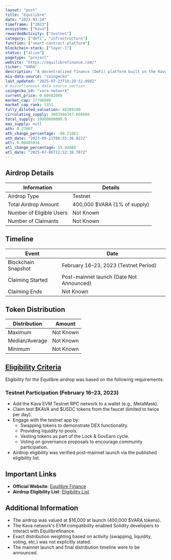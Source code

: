 ```yaml
---
layout: "post"
title: "Equilibre"
date: "2023-03-24"
timeframe: ["2023"]
ecosystem: ["kava"]
rewardedActivity: ["testnet"]
category: ["defi", "infrastructure"]
function: ["smart-contract-platform"]
blockchain-stack: ["layer-1"]
status: ["alive"]
pagetype: "project"
website: "https://equilibrefinance.com/"
ticker: "VARA"
description: "A decentralized finance (DeFi) platform built on the Kava network, leveraging ve(3,3) AMMs and concentrated liquidity models."
mis-data-source: "coingecko"
last_updated: "2025-07-23T18:29:32.098Z"
# miscellaneous data source section
coingecko_id: "vara-network"
current_price: 0.00482089
market_cap: 17796880
market_cap_rank: 1351
fully_diluted_valuation: 48309280
circulating_supply: 3683946347.666666
total_supply: 10000000000.0
max_supply: null
ath: 0.27007
ath_change_percentage: -98.21061
ath_date: "2023-09-21T06:55:36.022Z"
atl: 0.00405934
atl_change_percentage: 19.04888
atl_date: "2025-07-06T12:32:38.787Z"
---
```


## Airdrop Details

| Information              | Details                      |
| ------------------------ | ---------------------------- |
| Airdrop Type             | Testnet                      |
| Total Airdrop Amount     | 400,000 $VARA (1% of supply) |
| Number of Eligible Users | Not Known                    |
| Number of Claimants      | Not Known                    |

## Timeline

| Event               | Date                                     |
| ------------------- | ---------------------------------------- |
| Blockchain Snapshot | February 16–23, 2023 (Testnet Period)    |
| Claiming Started    | Post-mainnet launch (Date Not Announced) |
| Claiming Ends       | Not Known                                |

## Token Distribution

| Distribution   | Amount    |
| -------------- | --------- |
| Maximum        | Not Known |
| Median/Average | Not Known |
| Minimum        | Not Known |

## [Eligibility Criteria](https://raw.githubusercontent.com/equilibre-finance/wallets-data/main/airdrop.txt)

Eligibility for the Equilibre airdrop was based on the following requirements:

### Testnet Participation (February 16–23, 2023)
- Add the Kava EVM Testnet RPC network to a wallet (e.g., MetaMask).
- Claim test $KAVA and $USDC tokens from the faucet (limited to twice per day).
- Engage with the testnet app by:
  - Swapping tokens to demonstrate DEX functionality.
  - Providing liquidity to pools.
  - Vesting tokens as part of the Lock & GovEarn cycle.
  - Voting on governance proposals to encourage community participation.
- Airdrop eligibility was verified post-mainnet launch via the published eligibility list.

## Important Links

- **Official Website**: [Equilibre Finance](https://equilibrefinance.com/)
- **Airdrop Eligibility List**: [Eligibility List](https://raw.githubusercontent.com/equilibre-finance/wallets-data/main/airdrop.txt)

## Additional Information

- The airdrop was valued at $16,000 at launch (400,000 $VARA tokens).
- The Kava network's EVM compatibility enabled Solidity developers to interact with Equilibrefinance.
- Exact distribution weighting based on activity (swapping, liquidity, voting, etc.) was not explicitly stated.
- The mainnet launch and final distribution timeline were to be announced.